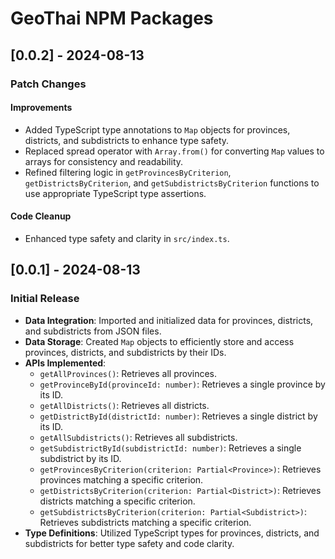 # GeoThai NPM Packages

## [0.0.2] - 2024-08-13

### Patch Changes

#### Improvements

-   Added TypeScript type annotations to `Map` objects for provinces, districts, and subdistricts to enhance type safety.
-   Replaced spread operator with `Array.from()` for converting `Map` values to arrays for consistency and readability.
-   Refined filtering logic in `getProvincesByCriterion`, `getDistrictsByCriterion`, and `getSubdistrictsByCriterion` functions to use appropriate TypeScript type assertions.

#### Code Cleanup

-   Enhanced type safety and clarity in `src/index.ts`.

## [0.0.1] - 2024-08-13

### Initial Release

-   **Data Integration**: Imported and initialized data for provinces, districts, and subdistricts from JSON files.
-   **Data Storage**: Created `Map` objects to efficiently store and access provinces, districts, and subdistricts by their IDs.
-   **APIs Implemented**:
    -   `getAllProvinces()`: Retrieves all provinces.
    -   `getProvinceById(provinceId: number)`: Retrieves a single province by its ID.
    -   `getAllDistricts()`: Retrieves all districts.
    -   `getDistrictById(districtId: number)`: Retrieves a single district by its ID.
    -   `getAllSubdistricts()`: Retrieves all subdistricts.
    -   `getSubdistrictById(subdistrictId: number)`: Retrieves a single subdistrict by its ID.
    -   `getProvincesByCriterion(criterion: Partial<Province>)`: Retrieves provinces matching a specific criterion.
    -   `getDistrictsByCriterion(criterion: Partial<District>)`: Retrieves districts matching a specific criterion.
    -   `getSubdistrictsByCriterion(criterion: Partial<Subdistrict>)`: Retrieves subdistricts matching a specific criterion.
-   **Type Definitions**: Utilized TypeScript types for provinces, districts, and subdistricts for better type safety and code clarity.
